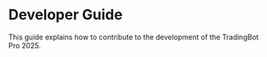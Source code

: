 # Developer Guide

This guide explains how to contribute to the development of the TradingBot Pro 2025.
